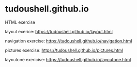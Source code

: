 # tudoushell.github.io
HTML exercise


layout exerice:
https://tudoushell.github.io/layout.html


navigation exercise:
https://tudoushell.github.io/navigation.html

pictures exercise:
https://tudoushell.github.io/pictures.html

layoutone exericise:
https://tudoushell.github.io/layoutone.html

 
